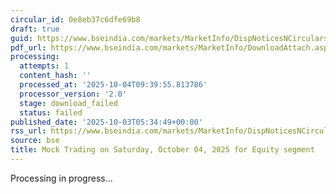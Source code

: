 ```yaml
---
circular_id: 0e8eb37c6dfe69b8
draft: true
guid: https://www.bseindia.com/markets/MarketInfo/DispNoticesNCirculars.aspx?Noticeid={9ECE9BFD-F17B-489A-B813-989E7744A0CE}&noticeno=20251003-1&dt=10/03/2025&icount=1&totcount=73&flag=0
pdf_url: https://www.bseindia.com/markets/MarketInfo/DownloadAttach.aspx?id=20251003-1&attachedId=
processing:
  attempts: 1
  content_hash: ''
  processed_at: '2025-10-04T09:39:55.813786'
  processor_version: '2.0'
  stage: download_failed
  status: failed
published_date: '2025-10-03T05:34:49+00:00'
rss_url: https://www.bseindia.com/markets/MarketInfo/DispNoticesNCirculars.aspx?Noticeid={9ECE9BFD-F17B-489A-B813-989E7744A0CE}&noticeno=20251003-1&dt=10/03/2025&icount=1&totcount=73&flag=0
source: bse
title: Mock Trading on Saturday, October 04, 2025 for Equity segment
---
```


Processing in progress...